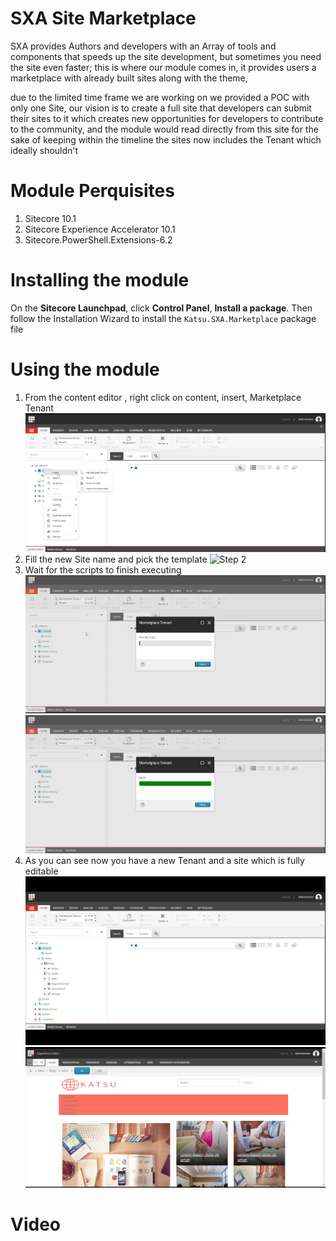 
# SXA Site Marketplace



SXA provides Authors and developers with an Array of tools and components that speeds up the site development, but sometimes you need the site even faster; this is where our module comes in, it provides users a marketplace with already built sites along with the theme,

due to the limited time frame we are working on we provided a POC with only one Site, our vision is to create a full site that developers can submit their sites to it which creates new opportunities for developers to contribute to the community, and the module would read directly from this site 
for the sake of keeping within the timeline the sites now includes the Tenant which ideally shouldn't  

# Module Perquisites   
1. Sitecore 10.1
2. Sitecore Experience Accelerator 10.1
3. Sitecore.PowerShell.Extensions-6.2

# Installing the module 
On the **Sitecore Launchpad**, click **Control Panel**, **Install a package**. Then follow the Installation Wizard to install the `Katsu.SXA.Marketplace` package file

# Using the module
1. From the content editor , right click on content, insert, Marketplace Tenant
![Step 1](images/1.png?raw=true "Step 1")
2. Fill the new Site name and pick the template
![Step 2](images/2png?raw=true "Step 2")
3. Wait for the scripts to finish executing 
![Step 3](images/3.png?raw=true "Step 3")
![Step 4](images/4.png?raw=true "Step 4")
4. As you can see now you have a new Tenant and a site which is fully editable 
![Step 5](images/5.png?raw=true "Step 5")
![Step 6](images/6.png?raw=true "Step 6")

# Video